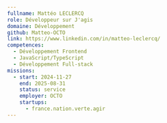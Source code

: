 ```yaml
---
fullname: Mattéo LECLERCQ
role: Développeur sur J'agis
domaine: Développement
github: Matteo-OCTO
link: https://www.linkedin.com/in/matteo-leclercq/
competences:
  - Développement Frontend
  - JavaScript/TypeScript
  - Développement Full-stack
missions:
  - start: 2024-11-27
    end: 2025-08-31
    status: service
    employer: OCTO
    startups:
      - france.nation.verte.agir
---
```

